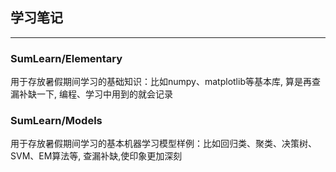 ## 学习笔记
---
### SumLearn/Elementary
用于存放暑假期间学习的基础知识：比如numpy、matplotlib等基本库, 算是再查漏补缺一下,
编程、学习中用到的就会记录
### SumLearn/Models
用于存放暑假期间学习的基本机器学习模型样例：比如回归类、聚类、决策树、SVM、EM算法等, 
查漏补缺,使印象更加深刻